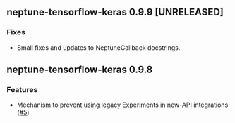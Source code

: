 ## neptune-tensorflow-keras 0.9.9 [UNRELEASED]

### Fixes
- Small fixes and updates to NeptuneCallback docstrings.

## neptune-tensorflow-keras 0.9.8

### Features
- Mechanism to prevent using legacy Experiments in new-API integrations ([#5](https://github.com/neptune-ai/neptune-tensorflow-keras/pull/5))
